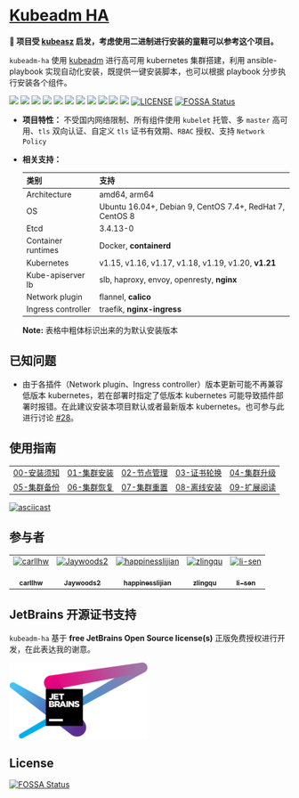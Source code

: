 [Kubeadm HA](https://github.com/TimeBye/kubeadm-ha)
=======

**🎉 项目受 [kubeasz](https://github.com/easzlab/kubeasz) 启发，考虑使用二进制进行安装的童鞋可以参考这个项目。**

`kubeadm-ha` 使用 [kubeadm](https://kubernetes.io/docs/setup/independent/install-kubeadm/) 进行高可用 kubernetes 集群搭建，利用 ansible-playbook 实现自动化安装，既提供一键安装脚本，也可以根据 playbook 分步执行安装各个组件。

[![](https://img.shields.io/badge/Mode-HA-brightgreen.svg?style=flat-square)](https://img.shields.io/badge/Mode-HA-brightgreen.svg?style=flat-square)
[![](https://img.shields.io/badge/Dist-Ubuntu16.04-yellow.svg?style=flat-square)](https://img.shields.io/badge/Dist-Ubuntu16.04-yellow.svg?style=flat-square)
[![](https://img.shields.io/badge/Dist-Debian9-yellow.svg?style=flat-square)](https://img.shields.io/badge/Dist-Debian9-yellow.svg?style=flat-square)
[![](https://img.shields.io/badge/Dist-Centos7-orange.svg?style=flat-square)](https://img.shields.io/badge/Dist-Centos7-orange.svg?style=flat-square)
[![](https://img.shields.io/badge/Dist-RedHat7-orange.svg?style=flat-square)](https://img.shields.io/badge/Dist-RedHat7-orange.svg?style=flat-square)
[![](https://img.shields.io/badge/Dist-Centos8-orange.svg?style=flat-square)](https://img.shields.io/badge/Dist-Centos8-orange.svg?style=flat-square)
[![](https://img.shields.io/badge/Proxy-iptables-brightgreen.svg?style=flat-square)](https://img.shields.io/badge/Proxy-iptables-brightgreen.svg?style=flat-square)
[![](https://img.shields.io/badge/Proxy-IPVS-brightgreen.svg?style=flat-square)](https://img.shields.io/badge/Proxy-IPVS-brightgreen.svg?style=flat-square)
[![](https://img.shields.io/badge/DNS-CoreDNS-brightgreen.svg?style=flat-square)](https://img.shields.io/badge/DNS-CoreDNS-brightgreen.svg?style=flat-square)
[![](https://img.shields.io/badge/Net-Flannel-brightgreen.svg?style=flat-square)](https://img.shields.io/badge/Net-Flannel-brightgreen.svg?style=flat-square)
[![](https://img.shields.io/badge/Net-Calico-brightgreen.svg?style=flat-square)](https://img.shields.io/badge/Net-Calico-brightgreen.svg?style=flat-square)
[![LICENSE](https://img.shields.io/badge/license-Anti%20996-blue.svg?style=flat-square)](https://github.com/TimeBye/kubeadm-ha/blob/master/LICENSE)
[![FOSSA Status](https://app.fossa.io/api/projects/git%2Bgithub.com%2FTimeBye%2Fkubeadm-ha.svg?type=shield)](https://app.fossa.io/projects/git%2Bgithub.com%2FTimeBye%2Fkubeadm-ha?ref=badge_shield)

- **项目特性：** 不受国内网络限制、所有组件使用 `kubelet` 托管、多 `master` 高可用、`tls` 双向认证、自定义 `tls` 证书有效期、`RBAC` 授权、支持 `Network Policy`

- **相关支持：**

  | **类别**           | **支持**                                                 |
  | :----------------- | :------------------------------------------------------- |
  | Architecture       | amd64, arm64                                             |
  | OS                 | Ubuntu 16.04+, Debian 9, CentOS 7.4+, RedHat 7, CentOS 8 |
  | Etcd               | 3.4.13-0                                                 |
  | Container runtimes | Docker, **containerd**                                   |
  | Kubernetes         | v1.15, v1.16, v1.17, v1.18, v1.19, v1.20, **v1.21**      |
  | Kube-apiserver lb  | slb, haproxy, envoy, openresty, **nginx**                |
  | Network plugin     | flannel, **calico**                                      |
  | Ingress controller | traefik, **nginx-ingress**                               |

  **Note:** 表格中粗体标识出来的为默认安装版本

## 已知问题

- 由于各插件（Network plugin、Ingress controller）版本更新可能不再兼容低版本 kubernetes，若在部署时指定了低版本 kubernetes 可能导致插件部署时报错。在此建议安装本项目默认或者最新版本 kubernetes。也可参与此进行讨论 [#28](https://github.com/TimeBye/kubeadm-ha/issues/28)。

## 使用指南

<table border="0">
    <tr>
        <td><a target="_blank" href="docs/00-安装须知.md">00-安装须知</a></td>
        <td><a target="_blank" href="docs/01-集群安装.md">01-集群安装</a></td>
        <td><a target="_blank" href="docs/02-节点管理.md">02-节点管理</a></td>
        <td><a target="_blank" href="docs/03-证书轮换.md">03-证书轮换</a></td>
        <td><a target="_blank" href="docs/04-集群升级.md">04-集群升级</a></td>
    </tr>
    <tr>
        <td><a target="_blank" href="docs/05-集群备份.md">05-集群备份</a></td>
        <td><a target="_blank" href="docs/06-集群恢复.md">06-集群恢复</a></td>
        <td><a target="_blank" href="docs/07-集群重置.md">07-集群重置</a></td>
        <td><a target="_blank" href="docs/08-离线安装.md">08-离线安装</a></td>
        <td><a target="_blank" href="docs/09-扩展阅读.md">09-扩展阅读</a></td>
    </tr>
</table>

[![asciicast](https://asciinema.org/a/254490.svg)](https://asciinema.org/a/254490)

## 参与者
<table><tr>

   <td align="center">
  <a href="https://github.com/carllhw"><img src="https://avatars2.githubusercontent.com/u/9696301?s=400&v=4" width="100px;" alt="carllhw"/>
   <br></br><sub><b>carllhw</b></sub>

   <td align="center">
  <a href="https://github.com/Jaywoods2"><img src="https://avatars2.githubusercontent.com/u/18679696?s=400&v=4" width="100px;" alt="Jaywoods2"/>
  <br></br><sub><b>Jaywoods2</b></sub>
  
   <td align="center">
  <a href="https://github.com/happinesslijian"><img src="https://avatars2.githubusercontent.com/u/47111417?s=400&v=4" width="100px;" alt="happinesslijian"/>
  <br></br><sub><b>happinesslijian</b></sub>

   <td align="center">
  <a href="https://github.com/zlingqu"><img src="https://avatars1.githubusercontent.com/u/41672611?s=400&v=4" width="100px;" alt="zlingqu"/>
  <br></br><sub><b>zlingqu</b></sub>

   <td align="center">
  <a href="https://github.com/li-sen"><img src="https://avatars.githubusercontent.com/u/33471335?s=400&v=4" width="100px;" alt="li-sen"/>
  <br></br><sub><b>li-sen</b></sub>

</td></tr></table>

## JetBrains 开源证书支持

`kubeadm-ha` 基于 **free JetBrains Open Source license(s)** 正版免费授权进行开发，在此表达我的谢意。

<a href="https://www.jetbrains.com/?from=kubeadm-ha" target="_blank"><img src="https://raw.githubusercontent.com/panjf2000/illustrations/master/jetbrains/jetbrains-variant-4.png" width="250" align="middle"/></a>

## License
[![FOSSA Status](https://app.fossa.io/api/projects/git%2Bgithub.com%2FTimeBye%2Fkubeadm-ha.svg?type=large)](https://app.fossa.io/projects/git%2Bgithub.com%2FTimeBye%2Fkubeadm-ha?ref=badge_large)